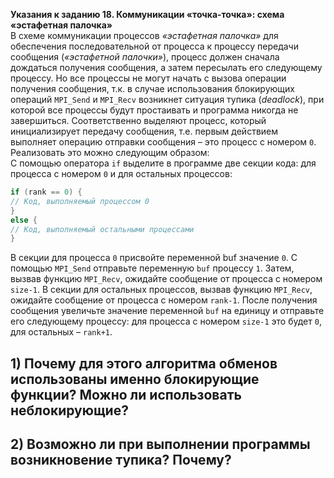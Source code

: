 __Указания к заданию 18. Коммуникации «точка-точка»: схема «эстафетная палочка»__\
В схеме коммуникации процессов _«эстафетная палочка»_ для обеспечения последовательной от процесса к процессу передачи сообщения (_«эстафетной палочки»_), процесс должен сначала дождаться получения сообщения, а затем пересылать его следующему процессу. Но все процессы не могут начать с вызова операции получения сообщения, т.к. в случае использования блокирующих операций `MPI_Send` и `MPI_Recv` возникнет ситуация тупика (_deadlock_), при которой все процессы будут простаивать и программа никогда не завершиться. Соответственно выделяют процесс, который инициализирует передачу сообщения, т.е. первым действием выполняет операцию отправки сообщения – это процесс с номером `0`. Реализовать это можно следующим образом:\
С помощью оператора `if` выделите в программе две секции кода: для
процесса с номером `0` и для остальных процессов:
```c
if (rank == 0) {
// Код, выполняемый процессом 0
}
else {
// Код, выполняемый остальными процессами
}
```
В секции для процесса `0` присвойте переменной buf значение `0`. С помощью `MPI_Send` отправьте переменную `buf` процессу `1`. Затем, вызвав функцию `MPI_Recv`, ожидайте сообщение от процесса с номером `size-1`. В секции для остальных процессов, вызвав функцию `MPI_Recv`, ожидайте сообщение от процесса с номером `rank-1`. После получения сообщения увеличьте значение переменной `buf` на единицу и отправьте его следующему процессу: для процесса с номером `size-1` это будет `0`, для остальных – `rank+1`.

## 1) Почему для этого алгоритма обменов использованы именно блокирующие функции? Можно ли использовать неблокирующие? 


## 2) Возможно ли при выполнении программы возникновение тупика? Почему?